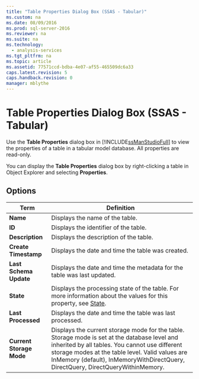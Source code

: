 ```yaml
---
title: "Table Properties Dialog Box (SSAS - Tabular)"
ms.custom: na
ms.date: 08/09/2016
ms.prod: sql-server-2016
ms.reviewer: na
ms.suite: na
ms.technology: 
  - analysis-services
ms.tgt_pltfrm: na
ms.topic: article
ms.assetid: 77571ccd-bdba-4e07-af55-465509dc6a33
caps.latest.revision: 5
caps.handback.revision: 0
manager: mblythe
---
```

# Table Properties Dialog Box (SSAS - Tabular)
  Use the **Table Properties** dialog box in [!INCLUDE[ssManStudioFull](../../Topics/TopicNameContainA/tokens/ssManStudioFull_md.md)] to view the properties of a table in a tabular model database. All properties are read-only.  
  
 You can display the **Table Properties** dialog box by right-clicking a table in Object Explorer and selecting **Properties**.  
  
## Options  
  
|Term|Definition|  
|----------|----------------|  
|**Name**|Displays the name of the table.|  
|**ID**|Displays the identifier of the table.|  
|**Description**|Displays the description of the table.|  
|**Create Timestamp**|Displays the date and time the table was created.|  
|**Last Schema Update**|Displays the date and time the metadata for the table was last updated.|  
|**State**|Displays the processing state of the table. For more information about the values for this property, see [State](assetId:///P:Microsoft.AnalysisServices.ProcessableMajorObject.State).|  
|**Last Processed**|Displays the date and time the table was last processed.|  
|**Current Storage Mode**|Displays the current storage mode for the table. Storage mode is set at the database level and inherited by all tables. You cannot use different storage modes at the table level. Valid values are InMemory (default), InMemoryWithDirectQuery, DirectQuery, DirectQueryWithinMemory.|  
  
  